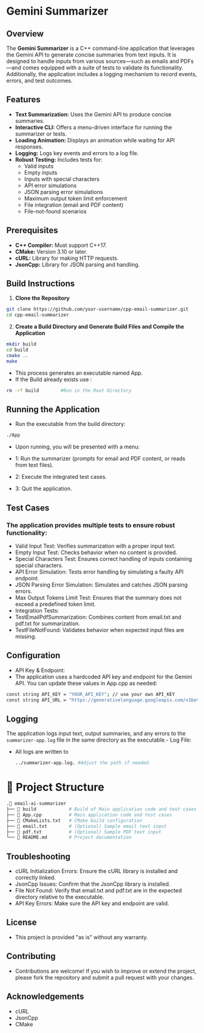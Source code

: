 # Gemini Summarizer

## Overview

The **Gemini Summarizer** is a C++ command-line application that leverages the Gemini API to generate concise summaries from text inputs. It is designed to handle inputs from various sources—such as emails and PDFs—and comes equipped with a suite of tests to validate its functionality. Additionally, the application includes a logging mechanism to record events, errors, and test outcomes.

## Features

- **Text Summarization:** Uses the Gemini API to produce concise summaries.
- **Interactive CLI:** Offers a menu-driven interface for running the summarizer or tests.
- **Loading Animation:** Displays an animation while waiting for API responses.
- **Logging:** Logs key events and errors to a log file.
- **Robust Testing:** Includes tests for:
  - Valid inputs
  - Empty inputs
  - Inputs with special characters
  - API error simulations
  - JSON parsing error simulations
  - Maximum output token limit enforcement
  - File integration (email and PDF content)
  - File-not-found scenarios

## Prerequisites

- **C++ Compiler:** Must support C++17.
- **CMake:** Version 3.10 or later.
- **cURL:** Library for making HTTP requests.
- **JsonCpp:** Library for JSON parsing and handling.

## Build Instructions

1. **Clone the Repository**

```bash
git clone https://github.com/your-username/cpp-email-summarizer.git
cd cpp-email-summarizer
```
2. **Create a Build Directory and Generate Build Files and Compile the Application**

```bash
mkdir build
cd build
cmake ..
make
```
- This process generates an executable named App.
- If the Build already exists use : 
```bash 
rm -rf build        #Run in the Root Directory
```
## Running the Application

- Run the executable from the build directory:

```bash
./App
```
- Upon running, you will be presented with a menu:

- 1: Run the summarizer (prompts for email and PDF content, or reads from text files).
- 2: Execute the integrated test cases.
- 3: Quit the application.

## Test Cases

### The application provides multiple tests to ensure robust functionality:

- Valid Input Test: Verifies summarization with a proper input text.
- Empty Input Test: Checks behavior when no content is provided.
- Special Characters Test: Ensures correct handling of inputs containing special characters.
- API Error Simulation: Tests error handling by simulating a faulty API endpoint.
- JSON Parsing Error Simulation: Simulates and catches JSON parsing errors.
- Max Output Tokens Limit Test: Ensures that the summary does not exceed a predefined token limit.
- Integration Tests:
- TestEmailPdfSummarization: Combines content from email.txt and pdf.txt for summarization.
- TestFileNotFound: Validates behavior when expected input files are missing.

## Configuration

- API Key & Endpoint:
- The application uses a hardcoded API key and endpoint for the Gemini API. You can update these values in App.cpp as needed:
```bash
const string API_KEY = "YOUR_API_KEY"; // use your own API_KEY
const string API_URL = "https://generativelanguage.googleapis.com/v1beta/models/gemini-2.0-flash:generateContent?key=" + API_KEY;
```
## Logging

The application logs input text, output summaries, and any errors to the `summarizer-app.log` file in the same directory as the executable.- Log File:
- All logs are written to
  ```bash
  ../summarizer-app.log. #Adjust the path if needed.
  ```



# 📂 Project Structure

```bash
.📂 email-ai-summarizer
├── 📂 build            # Build of Main application code and test cases available only after you create it
├── 📄 App.cpp          # Main application code and test cases
├── 📄 CMakeLists.txt   # CMake build configuration
├── 📄 email.txt        # (Optional) Sample email text input
├── 📄 pdf.txt          # (Optional) Sample PDF text input
└── 📄 README.md        # Project documentation
```
## Troubleshooting
- cURL Initialization Errors: Ensure the cURL library is installed and correctly linked.
- JsonCpp Issues: Confirm that the JsonCpp library is installed.
- File Not Found: Verify that email.txt and pdf.txt are in the expected directory relative to the executable.
- API Key Errors: Make sure the API key and endpoint are valid.

## License
- This project is provided "as is" without any warranty. 

## Contributing
- Contributions are welcome! If you wish to improve or extend the project, please fork the repository and submit a pull request with your changes.

## Acknowledgements
- cURL
- JsonCpp
- CMake
